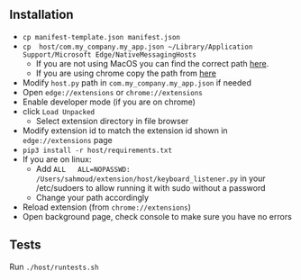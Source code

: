 ## Installation
* `cp manifest-template.json manifest.json`
* `cp  host/com.my_company.my_app.json ~/Library/Application Support/Microsoft Edge/NativeMessagingHosts`
    * If you are not using MacOS you can find the correct path [here](https://docs.microsoft.com/en-us/microsoft-edge/extensions-chromium/developer-guide/native-messaging?tabs=macos).
    * If you are using chrome copy the path from [here](https://developer.chrome.com/docs/apps/nativeMessaging/)
* Modify `host.py` path in `com.my_company.my_app.json` if needed
* Open `edge://extensions` or `chrome://extensions`
* Enable developer mode (if you are on chrome)
* click `Load Unpacked`
    * Select extension directory in file browser
* Modify extension id to match the extension id shown in `edge://extensions` page
* `pip3 install -r host/requirements.txt`
* If you are on linux:
    * Add `ALL   ALL=NOPASSWD: /Users/sahmoud/extension/host/keyboard_listener.py` in your /etc/sudoers to allow running it with sudo without a password
    * Change your path accordingly
* Reload extension (from `chrome://extensions`)
* Open background page, check console to make sure you have no errors

## Tests
Run `./host/runtests.sh`